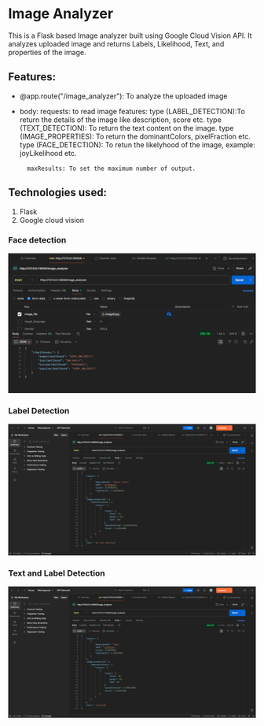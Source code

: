 # Image Analyzer 

This is a Flask based Image analyzer built using Google Cloud Vision API. It analyzes
uploaded image and returns Labels, Likelihood, Text, and properties of the image.

## Features:

* @app.route("/image_analyzer"): To analyze the uploaded image
* body:
       requests: to read image
       features: 
                type (LABEL_DETECTION):To return the details of the image like description, score etc.
                type (TEXT_DETECTION): To return the text content on the image.
                type (IMAGE_PROPERTIES): To return the dominantColors, pixelFraction etc.
                type (FACE_DETECTION): To retun the likelyhood of the image, example: joyLikelihood etc.
        
        maxResults: To set the maximum number of output.

## Technologies used:

1. Flask
2. Google cloud vision 


### Face detection
        
![alt text](images/Face_detection(image9).png)

### Label Detection

![alt text](images/Label_detection(image3).png)

### Text and Label Detection

![alt text](<images/Label and Text_detection(image4).png>)